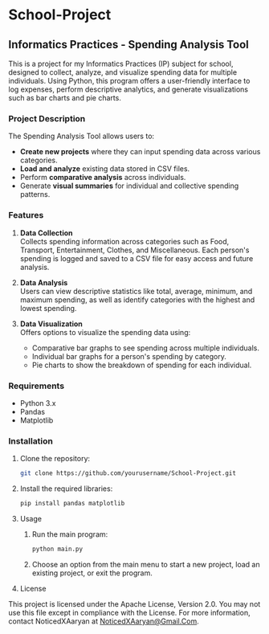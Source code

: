 ﻿# School-Project

## Informatics Practices - Spending Analysis Tool

This is a project for my Informatics Practices (IP) subject for school, designed to collect, analyze, and visualize spending data for multiple individuals. Using Python, this program offers a user-friendly interface to log expenses, perform descriptive analytics, and generate visualizations such as bar charts and pie charts.

### Project Description

The Spending Analysis Tool allows users to:
- **Create new projects** where they can input spending data across various categories.
- **Load and analyze** existing data stored in CSV files.
- Perform **comparative analysis** across individuals.
- Generate **visual summaries** for individual and collective spending patterns.

### Features

1. **Data Collection**  
   Collects spending information across categories such as Food, Transport, Entertainment, Clothes, and Miscellaneous. Each person's spending is logged and saved to a CSV file for easy access and future analysis.

2. **Data Analysis**  
   Users can view descriptive statistics like total, average, minimum, and maximum spending, as well as identify categories with the highest and lowest spending.

3. **Data Visualization**  
   Offers options to visualize the spending data using:
   - Comparative bar graphs to see spending across multiple individuals.
   - Individual bar graphs for a person's spending by category.
   - Pie charts to show the breakdown of spending for each individual.

### Requirements

- Python 3.x
- Pandas
- Matplotlib

### Installation

1. Clone the repository:
   ```bash
   git clone https://github.com/yourusername/School-Project.git
   
2. Install the required libraries:
   ```bash
   pip install pandas matplotlib

3. Usage

   1. Run the main program:
       ```bash
       python main.py

   2. Choose an option from the main menu to start a new project, load an existing project, or exit the program.

4. License

This project is licensed under the Apache License, Version 2.0. You may not use this file except in compliance with the License. For more information, contact NoticedXAaryan at NoticedXAaryan@Gmail.Com.
